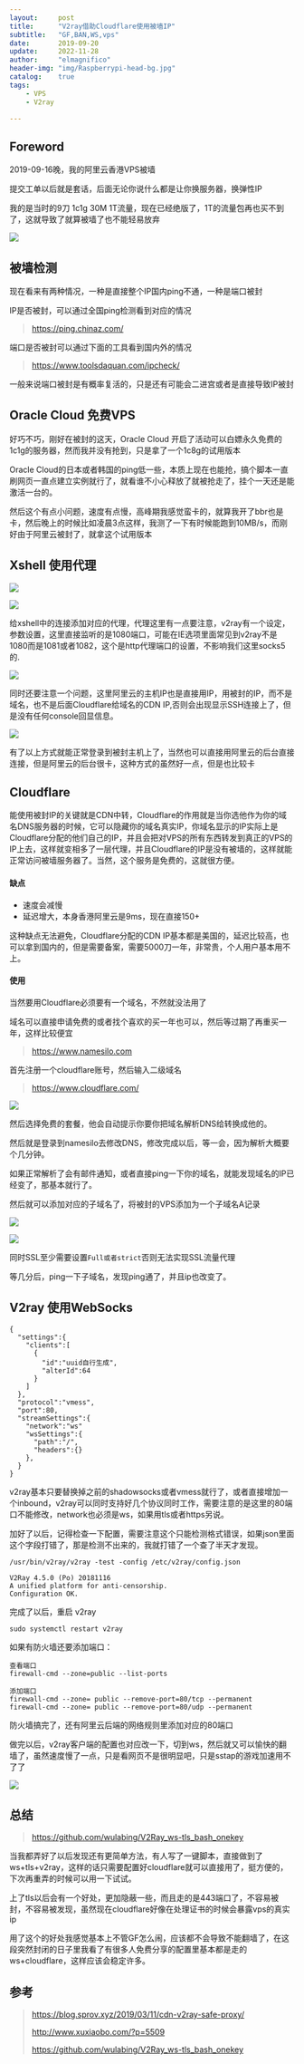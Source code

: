 ```yaml
---
layout:     post
title:      "V2ray借助Cloudflare使用被墙IP"
subtitle:   "GF,BAN,WS,vps"
date:       2019-09-20
update:     2022-11-28
author:     "elmagnifico"
header-img: "img/Raspberrypi-head-bg.jpg"
catalog:    true
tags:
    - VPS
    - V2ray

---
```


## Foreword

2019-09-16晚，我的阿里云香港VPS被墙

提交工单以后就是套话，后面无论你说什么都是让你换服务器，换弹性IP

我的是当时的9刀 1c1g 30M 1T流量，现在已经绝版了，1T的流量包再也买不到了，这就导致了就算被墙了也不能轻易放弃

![](https://img.elmagnifico.tech/static/upload/elmagnifico/oNmFpAYX1kQEtPz.png)



## 被墙检测

现在看来有两种情况，一种是直接整个IP国内ping不通，一种是端口被封



IP是否被封，可以通过全国ping检测看到对应的情况

> https://ping.chinaz.com/



端口是否被封可以通过下面的工具看到国内外的情况

> https://www.toolsdaquan.com/ipcheck/

一般来说端口被封是有概率复活的，只是还有可能会二进宫或者是直接导致IP被封



## Oracle Cloud 免费VPS

好巧不巧，刚好在被封的这天，Oracle Cloud 开启了活动可以白嫖永久免费的 1c1g的服务器，然而我并没有抢到，只是拿了一个1c8g的试用版本

Oracle Cloud的日本或者韩国的ping低一些，本质上现在也能抢，搞个脚本一直刷网页一直点建立实例就行了，就看谁不小心释放了就被抢走了，挂个一天还是能激活一台的。

然后这个有点小问题，速度有点慢，高峰期我感觉蛮卡的，就算我开了bbr也是卡，然后晚上的时候比如凌晨3点这样，我测了一下有时候能跑到10MB/s，而刚好由于阿里云被封了，就拿这个试用版本

## Xshell 使用代理

![](https://img.elmagnifico.tech/static/upload/elmagnifico/7lywGMKh2gEUL1F.png)

![](https://img.elmagnifico.tech/static/upload/elmagnifico/i8I9RXGSrYFEcCl.png)

给xshell中的连接添加对应的代理，代理这里有一点要注意，v2ray有一个设定，参数设置，这里直接监听的是1080端口，可能在IE选项里面常见到v2ray不是1080而是1081或者1082，这个是http代理端口的设置，不影响我们这里socks5的.

![](https://img.elmagnifico.tech/static/upload/elmagnifico/BVSpMN4bz3vxu9h.png)

同时还要注意一个问题，这里阿里云的主机IP也是直接用IP，用被封的IP，而不是域名，也不是后面Cloudflare给域名的CDN IP,否则会出现显示SSH连接上了，但是没有任何console回显信息。

![](https://img.elmagnifico.tech/static/upload/elmagnifico/pA7YgMt4iWB1lc3.png)

有了以上方式就能正常登录到被封主机上了，当然也可以直接用阿里云的后台直接连接，但是阿里云的后台很卡，这种方式的虽然好一点，但是也比较卡

## Cloudflare

能使用被封IP的关键就是CDN中转，Cloudflare的作用就是当你选他作为你的域名DNS服务器的时候，它可以隐藏你的域名真实IP，你域名显示的IP实际上是Cloudflare分配的他们自己的IP，并且会把对VPS的所有东西转发到真正的VPS的IP上去，这样就变相多了一层代理，并且Cloudflare的IP是没有被墙的，这样就能正常访问被墙服务器了。当然，这个服务是免费的，这就很方便。

#### 缺点

- 速度会减慢
- 延迟增大，本身香港阿里云是9ms，现在直接150+

这种缺点无法避免，Cloudflare分配的CDN IP基本都是美国的，延迟比较高，也可以拿到国内的，但是需要备案，需要5000刀一年，非常贵，个人用户基本用不上。

#### 使用

当然要用Cloudflare必须要有一个域名，不然就没法用了

域名可以直接申请免费的或者找个喜欢的买一年也可以，然后等过期了再重买一年，这样比较便宜

> https://www.namesilo.com

首先注册一个cloudflare账号，然后输入二级域名

> https://www.cloudflare.com/

![](https://img.elmagnifico.tech/static/upload/elmagnifico/cNuGBaxWIpnmiPs.png)

然后选择免费的套餐，他会自动提示你要你把域名解析DNS给转换成他的。

然后就是登录到namesilo去修改DNS，修改完成以后，等一会，因为解析大概要个几分钟。

如果正常解析了会有邮件通知，或者直接ping一下你的域名，就能发现域名的IP已经变了，那基本就行了。

然后就可以添加对应的子域名了，将被封的VPS添加为一个子域名A记录

![](https://img.elmagnifico.tech/static/upload/elmagnifico/bUxAOLWRZcdkEKf.png)

![](https://img.elmagnifico.tech/static/upload/elmagnifico/202211281411484.png)

同时SSL至少需要设置`Full或者strict`否则无法实现SSL流量代理

等几分后，ping一下子域名，发现ping通了，并且ip也改变了。

## V2ray 使用WebSocks

```
{
  "settings":{
    "clients":[
      {
        "id":"uuid自行生成",
        "alterId":64
      }
    ]
  },
  "protocol":"vmess",
  "port":80,
  "streamSettings":{
    "network":"ws"  
    "wsSettings":{
      "path":"/",
      "headers":{}
    },
  }
}
```

v2ray基本只要替换掉之前的shadowsocks或者vmess就行了，或者直接增加一个inbound，v2ray可以同时支持好几个协议同时工作，需要注意的是这里的80端口不能修改，network也必须是ws，如果用tls或者https另说。

加好了以后，记得检查一下配置，需要注意这个只能检测格式错误，如果json里面这个字段打错了，那是检测不出来的，我就打错了一个查了半天才发现。

```
/usr/bin/v2ray/v2ray -test -config /etc/v2ray/config.json

V2Ray 4.5.0 (Po) 20181116
A unified platform for anti-censorship.
Configuration OK.
```

完成了以后，重启 v2ray

```
sudo systemctl restart v2ray
```

如果有防火墙还要添加端口：

```
查看端口
firewall-cmd --zone=public --list-ports

添加端口
firewall-cmd --zone= public --remove-port=80/tcp --permanent
firewall-cmd --zone= public --remove-port=80/udp --permanent
```

防火墙搞完了，还有阿里云后端的网络规则里添加对应的80端口

做完以后，v2ray客户端的配置也对应改一下，切到ws，然后就又可以愉快的翻墙了，虽然速度慢了一点，只是看网页不是很明显吧，只是sstap的游戏加速用不了了

![](https://img.elmagnifico.tech/static/upload/elmagnifico/C8JYgOjNIf1oBr4.png)

## 总结

> https://github.com/wulabing/V2Ray_ws-tls_bash_onekey

当我都弄好了以后发现还有更简单方法，有人写了一键脚本，直接做到了ws+tls+v2ray，这样的话只需要配置好cloudflare就可以直接用了，挺方便的，下次再重弄的时候可以用一下试试。

上了tls以后会有一个好处，更加隐蔽一些，而且走的是443端口了，不容易被封，不容易被发现，虽然现在cloudflare好像在处理证书的时候会暴露vps的真实ip

用了这个的好处我感觉基本上不管GF怎么闹，应该都不会导致不能翻墙了，在这段突然封闭的日子里我看了有很多人免费分享的配置里基本都是走的ws+cloudflare，这样应该会稳定许多。

## 参考

> https://blog.sprov.xyz/2019/03/11/cdn-v2ray-safe-proxy/
>
> http://www.xuxiaobo.com/?p=5509
>
> https://github.com/wulabing/V2Ray_ws-tls_bash_onekey